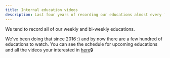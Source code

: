 ```yaml
---
title: Internal education videos
description: Last four years of recording our educations almost every friday
---
```

We tend to record all of our weekly and bi-weekly educations.

We've been doing that since 2016 :) and by now there are a few hundred of educations to watch.
You can see the schedule for upcoming educations and all the videos your interested in [here](https://docs.google.com/spreadsheets/d/1iKa1nKypXdtDiohJ9s7QJb_dT2fkpjhKKxY3xX0TE1A/edit#gid=0)🔒
